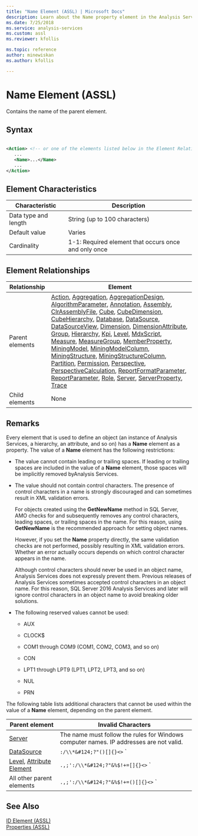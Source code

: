 ```yaml
---
title: "Name Element (ASSL) | Microsoft Docs"
description: Learn about the Name property element in the Analysis Services Scripting Language (ASSL) schema.
ms.date: 7/25/2018
ms.service: analysis-services
ms.custom: assl
ms.reviewer: kfollis

ms.topic: reference
author: minewiskan
ms.author: kfollis

---
```

# Name Element (ASSL)

  Contains the name of the parent element.  
  
## Syntax  
  
```xml  
  
<Action> <!-- or one of the elements listed below in the Element Relationships table -->  
   ...  
   <Name>...</Name>  
   ...  
</Action>  
```  
  
## Element Characteristics  
  
|Characteristic|Description|  
|--------------------|-----------------|  
|Data type and length|String (up to 100 characters)|  
|Default value|Varies|  
|Cardinality|1-1: Required element that occurs once and only once|  
  
## Element Relationships  
  
|Relationship|Element|  
|------------------|-------------|  
|Parent elements|[Action](../objects/action-element-assl.md), [Aggregation](../objects/aggregation-element-assl.md), [AggregationDesign](../objects/aggregationdesign-element-assl.md), [AlgorithmParameter](../objects/algorithmparameter-element-assl.md), [Annotation](../objects/annotation-element-assl.md), [Assembly](../objects/assembly-element-assl.md), [ClrAssemblyFile](../data-type/clrassemblyfile-data-type-assl.md), [Cube](../objects/cube-element-assl.md), [CubeDimension](../data-type/cubedimension-data-type-assl.md), [CubeHierarchy](../data-type/cubehierarchy-data-type-assl.md), [Database](../objects/database-element-assl.md), [DataSource](../objects/datasource-element-assl.md), [DataSourceView](../objects/datasourceview-element-assl.md), [Dimension](../objects/dimension-element-assl.md), [DimensionAttribute](../data-type/dimensionattribute-data-type-assl.md), [Group](../objects/group-element-assl.md), [Hierarchy](../objects/hierarchy-element-assl.md), [Kpi](../objects/kpi-element-assl.md), [Level](../objects/level-element-assl.md), [MdxScript](../objects/mdxscript-element-assl.md), [Measure](../objects/measure-element-assl.md), [MeasureGroup](../objects/measuregroup-element-assl.md), [MemberProperty](../objects/attributerelationship-element-assl.md), [MiningModel](../objects/miningmodel-element-assl.md), [MiningModelColumn](../data-type/miningmodelcolumn-data-type-assl.md), [MiningStructure](../objects/miningstructure-element-assl.md), [MiningStructureColumn](../data-type/miningstructurecolumn-data-type-assl.md), [Partition](../objects/partition-element-assl.md), [Permission](../data-type/permission-data-type-assl.md), [Perspective](../objects/perspective-element-assl.md), [PerspectiveCalculation](../data-type/perspectivecalculation-data-type-assl.md), [ReportFormatParameter](../objects/reportformatparameter-element-asl.md), [ReportParameter](../objects/reportparameter-element-assl.md), [Role](../objects/role-element-assl.md), [Server](../objects/server-element-assl.md), [ServerProperty](../objects/serverproperty-element-assl.md), [Trace](../objects/trace-element-assl.md)|  
|Child elements|None|  
  
## Remarks  
 Every element that is used to define an object (an instance of Analysis Services, a hierarchy, an attribute, and so on) has a **Name** element as a property. The value of a **Name** element has the following restrictions:  
  
-   The value cannot contain leading or trailing spaces. If leading or trailing spaces are included in the value of a **Name** element, those spaces will be implicitly removed byAnalysis Services.  
  
-   The value should not contain control characters. The presence of control characters in a name is strongly discouraged and can sometimes result in XML validation errors.  
  
     For objects created using the **GetNewName** method in SQL Server, AMO checks for and subsequently removes any control characters, leading spaces, or trailing spaces in the name. For this reason, using **GetNewName** is the recommended approach for setting object names.  
  
     However, if you set the **Name** property directly, the same validation checks are not performed, possibly resulting in XML validation errors. Whether an error actually occurs depends on which control character appears in the name.  
  
     Although control characters should never be used in an object name, Analysis Services does not expressly prevent them. Previous releases of Analysis Services sometimes accepted control characters in an object name. For this reason, SQL Server 2016 Analysis Services and later will ignore control characters in an object name to avoid breaking older solutions.  
  
-   The following reserved values cannot be used:  
  
    -   AUX  
  
    -   CLOCK$  
  
    -   COM1 through COM9 (COM1, COM2, COM3, and so on)  
  
    -   CON  
  
    -   LPT1 through LPT9 (LPT1, LPT2, LPT3, and so on)  
  
    -   NUL  
  
    -   PRN  
  
The following table lists additional characters that cannot be used within the value of a **Name** element, depending on the parent element.  
  
|Parent element|Invalid Characters|  
|--------------------|------------------------|  
|[Server](../objects/server-element-assl.md)|The name must follow the rules for  Windows computer names. IP addresses are not valid.|  
|[DataSource](../objects/datasource-element-assl.md)|`:/\\*&#124;?"()[]{}<>` \`|  
|[Level](../objects/level-element-assl.md), [Attribute Element](../objects/attribute-element-assl.md)|`.,;':/\\*&#124;?"&%$!+=[]{}<>` \`|  
|All other parent elements|`.,;':/\\*&#124;?"&%$!+=()[]{}<>` \`|  
  
## See Also

 [ID Element &#40;ASSL&#41;](id-element-assl.md)   
 [Properties &#40;ASSL&#41;](properties-assl.md)  
  
  
